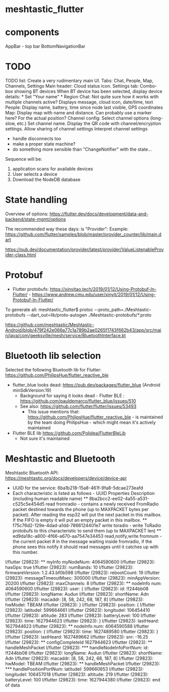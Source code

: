# meshtastic_flutter

# components
AppBar - top bar
BottomNavigationBar 

# TODO 
 TODO list:
 Create a very rudimentary main UI. Tabs: Chat, People, Map, Channels, Settings
 Main header: Cloud status icon.
 Settings tab:
   Combo-box showing BT devices
     When BT device has been selected, display device details:
       * Set "Your name"
       * Region
 Chat:
    Not quite sure how it works with multiple channels active?
    Displays message, cloud icon, date/time, text
 People:
    Display name, battery, time since node last visible, GPS coordinates
 Map:
    Display map with name and distance. Can probably use a marker here? For the actual position?
 Channel config:
    Select channel options (long-slow, etc.)
    Set channel name.
    Display the QR code with channel/encryption settings.
    Allow sharing of channel settings
    Interpret channel settings

- handle disconnects too
- make a proper state machine?
- do something more sensible than "ChangeNotifier" with the state...

Sequence will be:
1. application scans for available devices
2. User selects a device
3. Download the NodeDB database
  

# State handling
Overview of options: https://flutter.dev/docs/development/data-and-backend/state-mgmt/options

The recommended way these days: is "Provider":
Example: https://github.com/flutter/samples/blob/master/provider_counter/lib/main.dart

https://pub.dev/documentation/provider/latest/provider/ValueListenableProvider-class.html

# Protobuf
* Flutter protobufs: https://xinyitao.tech/2019/01/12/Using-Protobuf-In-Flutter/ - https://www.andrew.cmu.edu/user/xinyit/2019/01/12/Using-Protobuf-In-Flutter/

To generate all: 
meshtastic_flutter$ protoc --proto_path=./Meshtastic-protobufs --dart_out=lib/proto-autogen ./Meshtastic-protobufs/*.proto

https://github.com/meshtastic/Meshtastic-Android/blob/479f242e066a77c1a789b2ae0265f1743f662b43/app/src/main/java/com/geeksville/mesh/service/BluetoothInterface.kt

# Bluetooth lib selection
Selected the following Bluetooth lib for Flutter: https://github.com/PhilipsHue/flutter_reactive_ble

* flutter_blue looks dead: https://pub.dev/packages/flutter_blue (Android minSdkVersion:19)
  * Background for saying it looks dead - Flutter BLE : https://github.com/pauldemarco/flutter_blue/issues/510
  * See also: https://github.com/flutter/flutter/issues/53493
    * This issue mentions that: https://github.com/PhilipsHue/flutter_reactive_ble - is maintained by the team doing PhilipsHue - which might mean it's actively maintained
* Flutter BLE lib https://github.com/Polidea/FlutterBleLib
  * Not sure it's maintained
    
# Meshtastic and Bluetooth
Meshtastic Bluetooth API: https://meshtastic.org/docs/developers/device/device-api
* UUID for the service: 6ba1b218-15a8-461f-9fa8-5dcae273eafd
* Each characteristic is listed as follows - UUID Properties Description (including human readable name)
** 8ba2bcc2-ee02-4a55-a531-c525c5e454d5 read fromradio - contains a newly received FromRadio packet destined towards the phone (up to MAXPACKET bytes per packet). After reading the esp32 will put the next packet in this mailbox. If the FIFO is empty it will put an empty packet in this mailbox.
** f75c76d2-129e-4dad-a1dd-7866124401e7 write toradio - write ToRadio protobufs to this characteristic to send them (up to MAXPACKET len)
** ed9da18c-a800-4f66-a670-aa7547e34453 read,notify,write fromnum - the current packet # in the message waiting inside fromradio, if the phone sees this notify it should read messages until it catches up with this number.

I/flutter (29823): ** myInfo myNodeNum: 4064590600
I/flutter (29823): hasGps: true
I/flutter (29823): numBands: 10
I/flutter (29823): firmwareVersion: 1.2.43.bf0b598
I/flutter (29823): rebootCount: 19
I/flutter (29823): messageTimeoutMsec: 300000
I/flutter (29823): minAppVersion: 20200
I/flutter (29823): maxChannels: 8
I/flutter (29823): ** nodeInfo num: 4064590600
I/flutter (29823): user: {
I/flutter (29823):   id: !f244bb08
I/flutter (29823):   longName: Audun
I/flutter (29823):   shortName: Adn
I/flutter (29823):   macaddr: [8, 58, 242, 68, 187, 8]
I/flutter (29823):   hwModel: TBEAM
I/flutter (29823): }
I/flutter (29823): position: {
I/flutter (29823):   latitudeI: 599664661
I/flutter (29823):   longitudeI: 106454410
I/flutter (29823):   altitude: 283
I/flutter (29823):   batteryLevel: 100
I/flutter (29823):   time: 1627944623
I/flutter (29823): }
I/flutter (29823): lastHeard: 1627944623
I/flutter (29823): ** nodeInfo num: 4064590588
I/flutter (29823): position: {
I/flutter (29823):   time: 1627489580
I/flutter (29823): }
I/flutter (29823): lastHeard: 1627489662
I/flutter (29823): snr: -16.25
I/flutter (29823): ** configCompleteId 1627944623
I/flutter (29823): ** handleMeshPacket
I/flutter (29823): *** handleNodeInfoPortNum: id: !f244bb08
I/flutter (29823): longName: Audun
I/flutter (29823): shortName: Adn
I/flutter (29823): macaddr: [8, 58, 242, 68, 187, 8]
I/flutter (29823): hwModel: TBEAM
I/flutter (29823): ** handleMeshPacket
I/flutter (29823): *** handlePositionPortNum: latitudeI: 599660653
I/flutter (29823): longitudeI: 106457018
I/flutter (29823): altitude: 219
I/flutter (29823): batteryLevel: 100
I/flutter (29823): time: 1627944380
I/flutter (29823): end of data